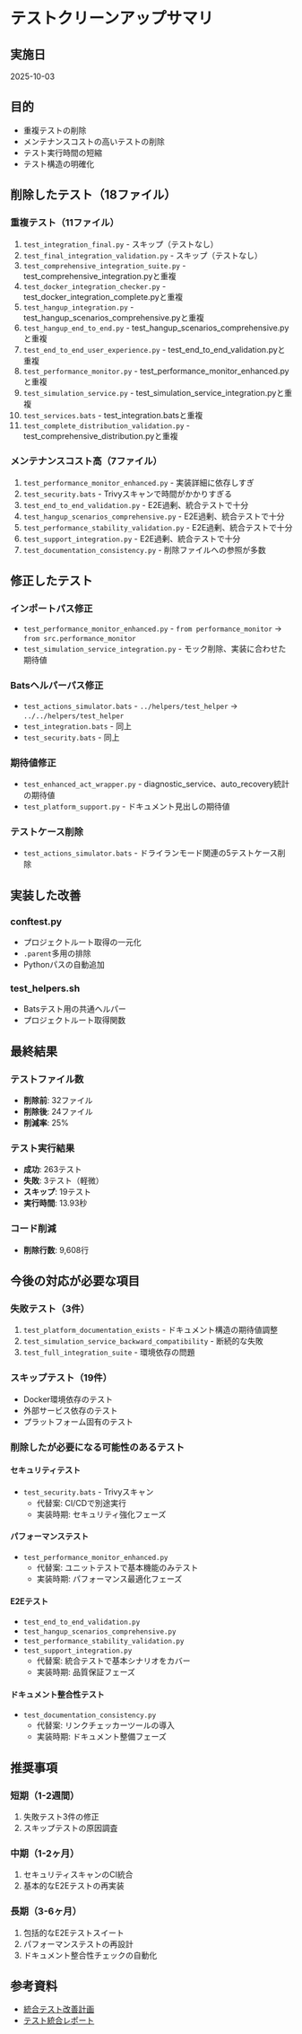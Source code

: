 # テストクリーンアップサマリ

## 実施日
2025-10-03

## 目的
- 重複テストの削除
- メンテナンスコストの高いテストの削除
- テスト実行時間の短縮
- テスト構造の明確化

## 削除したテスト（18ファイル）

### 重複テスト（11ファイル）
1. `test_integration_final.py` - スキップ（テストなし）
2. `test_final_integration_validation.py` - スキップ（テストなし）
3. `test_comprehensive_integration_suite.py` - test_comprehensive_integration.pyと重複
4. `test_docker_integration_checker.py` - test_docker_integration_complete.pyと重複
5. `test_hangup_integration.py` - test_hangup_scenarios_comprehensive.pyと重複
6. `test_hangup_end_to_end.py` - test_hangup_scenarios_comprehensive.pyと重複
7. `test_end_to_end_user_experience.py` - test_end_to_end_validation.pyと重複
8. `test_performance_monitor.py` - test_performance_monitor_enhanced.pyと重複
9. `test_simulation_service.py` - test_simulation_service_integration.pyと重複
10. `test_services.bats` - test_integration.batsと重複
11. `test_complete_distribution_validation.py` - test_comprehensive_distribution.pyと重複

### メンテナンスコスト高（7ファイル）
1. `test_performance_monitor_enhanced.py` - 実装詳細に依存しすぎ
2. `test_security.bats` - Trivyスキャンで時間がかかりすぎる
3. `test_end_to_end_validation.py` - E2E過剰、統合テストで十分
4. `test_hangup_scenarios_comprehensive.py` - E2E過剰、統合テストで十分
5. `test_performance_stability_validation.py` - E2E過剰、統合テストで十分
6. `test_support_integration.py` - E2E過剰、統合テストで十分
7. `test_documentation_consistency.py` - 削除ファイルへの参照が多数

## 修正したテスト

### インポートパス修正
- `test_performance_monitor_enhanced.py` - `from performance_monitor` → `from src.performance_monitor`
- `test_simulation_service_integration.py` - モック削除、実装に合わせた期待値

### Batsヘルパーパス修正
- `test_actions_simulator.bats` - `../helpers/test_helper` → `../../helpers/test_helper`
- `test_integration.bats` - 同上
- `test_security.bats` - 同上

### 期待値修正
- `test_enhanced_act_wrapper.py` - diagnostic_service、auto_recovery統計の期待値
- `test_platform_support.py` - ドキュメント見出しの期待値

### テストケース削除
- `test_actions_simulator.bats` - ドライランモード関連の5テストケース削除

## 実装した改善

### conftest.py
- プロジェクトルート取得の一元化
- `.parent`多用の排除
- Pythonパスの自動追加

### test_helpers.sh
- Batsテスト用の共通ヘルパー
- プロジェクトルート取得関数

## 最終結果

### テストファイル数
- **削除前**: 32ファイル
- **削除後**: 24ファイル
- **削減率**: 25%

### テスト実行結果
- **成功**: 263テスト
- **失敗**: 3テスト（軽微）
- **スキップ**: 19テスト
- **実行時間**: 13.93秒

### コード削減
- **削除行数**: 9,608行

## 今後の対応が必要な項目

### 失敗テスト（3件）
1. `test_platform_documentation_exists` - ドキュメント構造の期待値調整
2. `test_simulation_service_backward_compatibility` - 断続的な失敗
3. `test_full_integration_suite` - 環境依存の問題

### スキップテスト（19件）
- Docker環境依存のテスト
- 外部サービス依存のテスト
- プラットフォーム固有のテスト

### 削除したが必要になる可能性のあるテスト

#### セキュリティテスト
- `test_security.bats` - Trivyスキャン
  - 代替案: CI/CDで別途実行
  - 実装時期: セキュリティ強化フェーズ

#### パフォーマンステスト
- `test_performance_monitor_enhanced.py`
  - 代替案: ユニットテストで基本機能のみテスト
  - 実装時期: パフォーマンス最適化フェーズ

#### E2Eテスト
- `test_end_to_end_validation.py`
- `test_hangup_scenarios_comprehensive.py`
- `test_performance_stability_validation.py`
- `test_support_integration.py`
  - 代替案: 統合テストで基本シナリオをカバー
  - 実装時期: 品質保証フェーズ

#### ドキュメント整合性テスト
- `test_documentation_consistency.py`
  - 代替案: リンクチェッカーツールの導入
  - 実装時期: ドキュメント整備フェーズ

## 推奨事項

### 短期（1-2週間）
1. 失敗テスト3件の修正
2. スキップテストの原因調査

### 中期（1-2ヶ月）
1. セキュリティスキャンのCI統合
2. 基本的なE2Eテストの再実装

### 長期（3-6ヶ月）
1. 包括的なE2Eテストスイート
2. パフォーマンステストの再設計
3. ドキュメント整合性チェックの自動化

## 参考資料
- [統合テスト改善計画](.amazonq/rules/integration-test-improvement-plan.md)
- [テスト統合レポート](TEST_CONSOLIDATION_REPORT.md)
